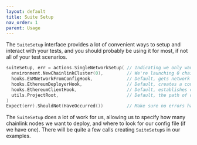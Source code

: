 ```yaml
---
layout: default
title: Suite Setup
nav_order: 1
parent: Usage
---
```


The `SuiteSetup` interface provides a lot of convenient ways to setup and interact with your tests, and you should
probably be using it for most, if not all of your test scenarios.

```go
suiteSetup, err = actions.SingleNetworkSetup( // Indicating we only want to deal with a single blockchain network
  environment.NewChainlinkCluster(0),         // We're launching 0 chainlink nodes in this example
  hooks.EVMNetworkFromConfigHook,             // Default, gets network settings
  hooks.EthereumDeployerHook,                 // Default, creates a contract deployer for the network
  hooks.EthereumClientHook,                   // Default, establishes client connection to the network
  utils.ProjectRoot,                          // Default, the path of our config file.
)
Expect(err).ShouldNot(HaveOccurred())         // Make sure no errors happened
```

The `SuiteSetup` does a lot of work for us, allowing us to specify how many chainlink nodes we want to deploy,
and where to look for our config file (if we have one). There will be quite a few calls creating `SuiteSetup`s in our
examples.
